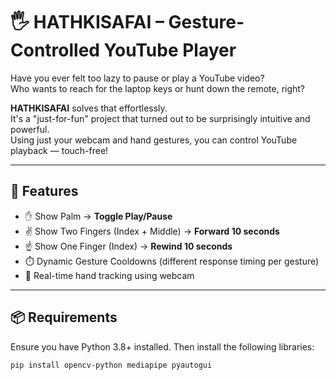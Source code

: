 # 🖐️ HATHKISAFAI – Gesture-Controlled YouTube Player

Have you ever felt too lazy to pause or play a YouTube video?  
Who wants to reach for the laptop keys or hunt down the remote, right?

**HATHKISAFAI** solves that effortlessly.  
It's a "just-for-fun" project that turned out to be surprisingly intuitive and powerful.  
Using just your webcam and hand gestures, you can control YouTube playback — touch-free!

---

## 🚀 Features

- ✋ Show Palm → **Toggle Play/Pause**
- ✌️ Show Two Fingers (Index + Middle) → **Forward 10 seconds**
- ☝️ Show One Finger (Index) → **Rewind 10 seconds**
- ⏱️ Dynamic Gesture Cooldowns (different response timing per gesture)
- 👀 Real-time hand tracking using webcam

---

## 📦 Requirements

Ensure you have Python 3.8+ installed. Then install the following libraries:

```bash
pip install opencv-python mediapipe pyautogui
